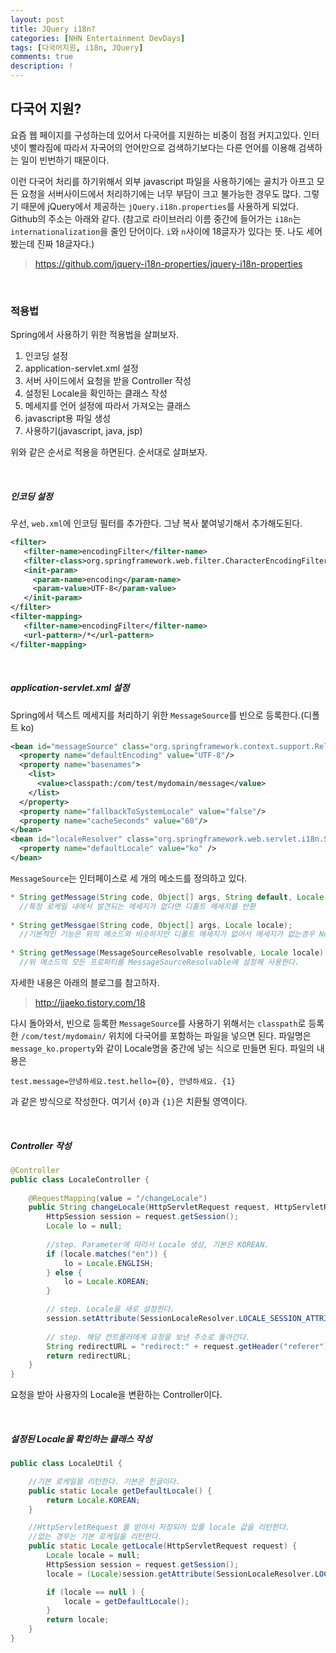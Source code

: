 ```yaml
---
layout: post
title: JQuery i18n?
categories: [NHN Entertainment DevDays]
tags: [다국어지원, i18n, JQuery]
comments: true
description: !
---
```


## 다국어 지원? ##

요즘 웹 페이지를 구성하는데 있어서 다국어를 지원하는 비중이 점점 커지고있다. 인터넷이 빨라짐에 따라서 자국어의 언어만으로 검색하기보다는 다른 언어를 이용해 검색하는 일이 빈번하기 때문이다.

이런 다국어 처리를 하기위해서 외부 javascript 파일을 사용하기에는 골치가 아프고 모든 요청을 서버사이드에서 처리하기에는 너무 부담이 크고 불가능한 경우도 많다. 그렇기 때문에 jQuery에서 제공하는 `jQuery.i18n.properties`를 사용하게 되었다. Github의 주소는 아래와 같다. (참고로 라이브러리 이름 중간에 들어가는 `i18n`는 `internationalization`을 줄인 단어이다. `i`와 `n`사이에 18글자가 있다는 뜻. 나도 세어봤는데 진짜 18글자다.)

> https://github.com/jquery-i18n-properties/jquery-i18n-properties

<br>

### 적용법 ###

Spring에서 사용하기 위한 적용법을 살펴보자.

1. 인코딩 설정
2. application-servlet.xml 설정
3. 서버 사이드에서 요청을 받을 Controller 작성
4. 설정된 Locale을 확인하는 클래스 작성
5. 메세지를 언어 설정에 따라서 가져오는 클래스
6. javascript용 파일 생성
7. 사용하기(javascript, java, jsp) 

위와 같은 순서로 적용을 하면된다. 순서대로 살펴보자.

<br>

##### 인코딩 설정 #####

우선, `web.xml`에 인코딩 필터를 추가한다. 그냥 복사 붙여넣기해서 추가해도된다.

```xml
<filter>
   <filter-name>encodingFilter</filter-name>
   <filter-class>org.springframework.web.filter.CharacterEncodingFilter</filter-class>
   <init-param>
     <param-name>encoding</param-name>
     <param-value>UTF-8</param-value>
   </init-param>
</filter>
<filter-mapping>
   <filter-name>encodingFilter</filter-name>
   <url-pattern>/*</url-pattern>
</filter-mapping>
```

<br>

##### application-servlet.xml 설정 #####

Spring에서 텍스트 메세지를 처리하기 위한 `MessageSource`를 빈으로 등록한다.(디폴트 ko)

```xml
<bean id="messageSource" class="org.springframework.context.support.ReloadableResourceBundleMessageSource">
  <property name="defaultEncoding" value="UTF-8"/>
  <property name="basenames">
    <list>
      <value>classpath:/com/test/mydomain/message</value>
    </list>
  </property>
  <property name="fallbackToSystemLocale" value="false"/>
  <property name="cacheSeconds" value="60"/>
</bean>
<bean id="localeResolver" class="org.springframework.web.servlet.i18n.SessionLocaleResolver">
  <property name="defaultLocale" value="ko" />
</bean>
```

`MessageSource`는 인터페이스로 세 개의 메소드를 정의하고 있다.

```java
* String getMessage(String code, Object[] args, String default, Locale locale);
  //특정 로케일 내에서 발견되는 메세지가 없다면 디폴트 메세지를 반환
  
* String getMessgae(String code, Object[] args, Locale locale);
  //기본적인 기능은 위의 메소드와 비슷하지만 디폴트 메세지가 없어서 메세지가 없는경우 NoSuchMessageException 을 던짐.
  
* String getMessage(MessageSourceResolvable resolvable, Locale locale);
  //위 메소드의 모든 프로퍼티를 MessageSourceResolvable에 설정해 사용한다.
```
자세한 내용은 아래의 블로그를 참고하자.

> http://jjaeko.tistory.com/18

다시 돌아와서, 빈으로 등록한 `MessageSource`를 사용하기 위해서는 `classpath`로 등록한 `/com/test/mydomain/` 위치에 다국어를 포함하는 파일을 넣으면 된다. 파일명은 `message_ko.property`와 같이 Locale명을 중간에 넣는 식으로 만들면 된다. 파일의 내용은 

```
test.message=안녕하세요.test.hello={0}, 안녕하세요. {1}
```
과 같은 방식으로 작성한다. 여기서 `{0}`과 `{1}`은 치환될 영역이다.

<br>

##### Controller 작성 #####

```java
@Controller
public class LocaleController {
    
    @RequestMapping(value = "/changeLocale")
    public String changeLocale(HttpServletRequest request, HttpServletResponse response, @RequestParam(required = false) String locale) {
        HttpSession session = request.getSession();
        Locale lo = null;
        
        //step. Parameter에 따라서 Locale 생성, 기본은 KOREAN.
        if (locale.matches("en")) {
            lo = Locale.ENGLISH;
        } else {
            lo = Locale.KOREAN;
        }

        // step. Locale을 새로 설정한다.
        session.setAttribute(SessionLocaleResolver.LOCALE_SESSION_ATTRIBUTE_NAME, lo);
        
        // step. 해당 컨트롤러에게 요청을 보낸 주소로 돌아간다.
        String redirectURL = "redirect:" + request.getHeader("referer");
        return redirectURL;
    }
}
```

요청을 받아 사용자의 Locale을 변환하는 Controller이다.

<br>

##### 설정된 Locale을 확인하는 클래스 작성 #####

```java
public class LocaleUtil {

    //기본 로케일을 리턴한다. 기본은 한글이다. 
    public static Locale getDefaultLocale() {
        return Locale.KOREAN;
    }

    //HttpServletRequest 를 받아서 저장되어 있를 locale 값을 리턴한다. 
    //없는 경우는 기본 로케일을 리턴한다. 
    public static Locale getLocale(HttpServletRequest request) {
        Locale locale = null;
        HttpSession session = request.getSession(); 
        locale = (Locale)session.getAttribute(SessionLocaleResolver.LOCALE_SESSION_ATTRIBUTE_NAME);

        if (locale == null ) {
            locale = getDefaultLocale();
        }
        return locale;
    }
}
```



